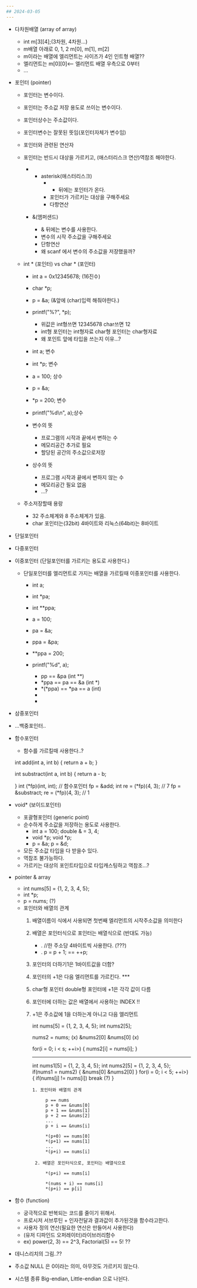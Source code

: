 ```yaml
---
## 2024-03-05
---
```


- 다차원배열 (array of array)
    - int m[3][4];(3차원, 4차원...)
    - m배열 아래로 0, 1, 2 m[0], m[1], m[2]
    - m이라는 배열에 엘리먼트는 사이즈가 4인 인트형 배열??
    - 엘리먼트는 m[0][0]<-- 엘리먼트 배열 우측으로 0부터
    - ...
- 포인터 (pointer)
    - 포인터는 변수이다.
    - 포인터는 주소값 저장 용도로 쓰이는 변수이다.
    - 포인터상수는 주소값이다.
    - 포인터변수는 잘못된 뜻임(포인터자체가 변수임)
    - 포인터와 관련된 연산자
    - 포인터는 반드시 대상을 가르키고, (애스터리스크 연산)역참조 해야한다.
        - * asterisk(애스터리스크)
            - * 뒤에는 포인터가 온다.
            - 포인터가 가르키는 대상을 구해주세요
            - 다항연산

        - &(앰퍼샌드)
            - & 뒤에는 변수를 사용한다.
            - 변수의 시작 주소값을 구해주세요
            - 단항연산 
            - 왜 scanf 에서 변수의 주소값을 저장했을까?

    - int * (포인터) vs char * (포인터)
        - int a = 0x12345678; (16진수)
        - char *p;
        - p = &a; (&앞에 (char)입력 해줘야한다.)
        - printf("%?", *p);
            - 위값은 int형쓰면 12345678 char쓰면 12
            - int형 포인터는 int형자료 char형 포인터는 char형자료
            - 왜 포인트 앞에 타입을 쓰는지 이유...?

        - int a; 변수
        - int *p; 변수
        - a = 100; 상수
        - p = &a;
        - *p = 200; 변수
        - printf("%d\n", a);상수

        - 변수의 뜻
            - 프로그램의 시작과 끝에서 변하는 수
            - 메모리공간 추가로 필요
            - 할당된 공간의 주소값으로저장
        - 상수의 뜻
            - 프로그램 시작과 끝에서 변하지 않는 수
            - 메모리공간 필요 없음
            - ...?
    - 주소저장할때 용랑
        - 32 주소체계와 8 주소체계가 있음.
        - char 포인터는(32bit) 4바이트와 리눅스(64bit)는 8바이트

- 단일포인터
- 다중포인터
- 이중포인터 (단일포인터를 가르키는 용도로 사용한다.)
    - 단일포인터를 엘리먼트로 가지는 배열을 가르킬때 이중포인터를 사용한다.
        - int a;
        - int *pa;
        - int **ppa;
        - a = 100;
        - pa = &a;
        - ppa = &pa;
        - **ppa = 200;
        - printf("%d", a);
            
            - pp == &pa (int **)
            - *ppa == pa == &a (int *)
            - *(*ppa) == *pa == a (int)
            - 
            - 
- 삼중포인터
- ...백중포인터..

- 함수포인터
    - 함수를 가르킬때 사용한다..?
    
    int add(int a, int b)
    {
        return a + b;
    }
    
    int substract(int a, int b)
    {
        return a - b;

    }
        int (*fp)(int, int); // 함수포인터
        fp = &add;
        int re = (*fp)(4, 3); // 7
        fp = &substract;
        re = (*fp)(4, 3); // 1

- void* (보이드포인터)
    - 포괄형포인터 (generic point)
    - 순수하게 주소값을 저장하는 용도로 사용한다.
        - int a = 100;      double & = 3, 4;
        - void *p;          void *p;
        - p = &a;           p = &d;
    - 모든 주소값 타입을 다 받을수 있다.
    - 역참조 불가능하다.
    - 가르키는 대상의 포인트타입으로 타입캐스팅하고 역참조...?

- pointer & array

    - int nums[5] = {1, 2, 3, 4, 5};
    - int *p;
    - p = nums; (?)
    - 포인터와 배열의 관계
        1. 배열이름이 식에서 사용되면 첫번째 엘리먼트의 시작주소값을 의미한다
        2. 배열은 포인터식으로 포인터는 배열식으로 (반대도 가능)
            - . //한 주소당 4바이트씩 사용한다. (???)
            - . p = p + 1; == ++p;
        4. 포인터의 더하기1은 1바이트값을 더함?
        5. 포인터의 +1은 다음 엘리먼트를 가르킨다. ***

        6. char형 포인터 double형 포인터에 +1은 각각 값이 다름
        7. 포인터에 더하는 값은 배열에서 사용하는 INDEX !!
        8. +1은 주소값에 1을 더하는게 아니고 다음 엘리먼트
            
            int nums[5] = {1, 2, 3, 4, 5};
            int nums2[5];

            nums2 = nums; (x)
            &nums2[0] &nums[0] (x)

            for(i = 0; i < s; ++i>) {
                nums2[i] = nums[i];
            }
            
            ---
            int nums1[5] = {1, 2, 3, 4, 5};
            int nums2[5] = {1, 2, 3, 4, 5};
                if(nums1 = nums2) {
                    &nums[0] &nums2[0]
                }
                for(i = 0; i < 5; ++i>) {
                    if(nums[j] != nums[i])
                        break (?)
                }

               1. 포인터와 배열의 관계
                  
                    p == nums
                    p + 0 == &nums[0]
                    p + 1 == &nums[1]
                    p + 2 == &nums[2]
                    ...
                    p + i == &nums[i]
                    
                    *(p+0) == nums[0]
                    *(p+1) == nums[1]
                    ...
                    *(p+i) == nums[i]

                2. 배열은 포인터식으로, 포인터는 배열식으로
                
                    *(p+i) == nums[i]
                    
                    *(nums + i) == nums[i]
                    *(p+i) == p[i]

- 함수 (function)

    - 궁극적으로 반복되는 코드를 줄이기 위해서.
    - 프로시저 서브루틴 + 인자전달과 결과값이 추가된것을 함수라고한다.
    - 사용자 정의 연산(필요한 연산은 만들어서 사용한다)
    - (유저 디파인드 오퍼레이터)라이브러리함수
    - ex) power(2, 3) == 2^3, Factorial(5) == 5! ??

- 데니스리치의 그림..??
- 주소값 NULL 은 0이라는 의미, 아무것도 가르키지 않는다.
- 시스템 종류 Big-endian, Little-endian 으로 나뉜다.

